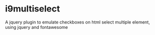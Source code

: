 # i9multiselect
A jquery plugin to emulate checkboxes on html select multiple element, using jquery and fontawesome
